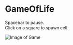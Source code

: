 # GameOfLife

Spacebar to pause.
</br> Click on a square to spawn cell. </br>


![Image of Game](https://user-images.githubusercontent.com/54975711/79066110-7873c800-7cb5-11ea-9da6-1518842f50aa.png)
